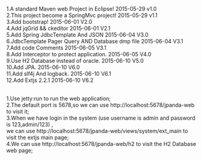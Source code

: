 1.A standard Maven web Project  in Eclipse! 2015-05-29  v1.0  </br>
2.This project become a SpringMvc project!  2015-05-29  v1.1  </br>
3.Add bootstrap!                            2015-06-01  V2.0  </br>
4.Add jqGrid && ckeditor                    2015-06-01  V2.1  </br>
5.Add Spring JdbcTemplate And JSON          2015-06-04  V3.0  </br>
6.JdbcTemplate Pager Query AND Database dmp file  2015-06-04  V3.1 </br>
7.Add code  Comments                        2015-06-05  V3.1 </br>
8.Add Interceptor to protect application.   2015-06-05  V4.0 </br>
9.Use H2 Database instead of oracle.        2015-06-10  V5.0 </br>
10.Add JPA.                                 2015-06-10  V6.0 </br>
11.Add slf4j And logback.	            2015-06-10  V6.1 </br>
12.Add Extjs 2.2.1			    2015-06-10  V6.2 </br>


</br>
1.Use jetty:run to run the web application;</br>
2.The default port is 5678,so we can use http://localhost:5678/jpanda-web to visit it;</br>
3.When we have login in the system (use username is admin and password is 123,admin/123) ,</br>
we can use http://localhost:5678/jpanda-web/views/system/ext_main to visit the extjs main page; </br>
4.We can use http://localhost:5678/jpanda-web/h2 to visit the H2 Database web page; </br>